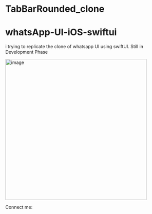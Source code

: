 # TabBarRounded_clone
# whatsApp-UI-iOS-swiftui
i trying to replicate the clone of whatsapp UI using swiftUI. Still in Development Phase

<img width="440" alt="image" src="https://user-images.githubusercontent.com/89332489/190510773-4d43fed6-c47d-4ef0-a387-5f0ac0cfa87c.png">



Connect me:
